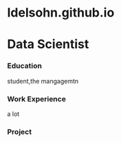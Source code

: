 # Idelsohn.github.io
# Data Scientist

### Education
student,the mangagemtn

### Work Experience
a lot

### Project
